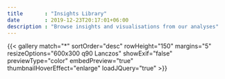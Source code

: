 ```yaml
---
title       : "Insights Library"
date        : 2019-12-23T20:17:01+06:00
description : "Browse insights and visualisations from our analyses"
---
```


{{< gallery match="*" sortOrder="desc" rowHeight="150" margins="5" resizeOptions="600x300 q90 Lanczos" showExif="false" previewType="color" embedPreview="true" thumbnailHoverEffect="enlarge" loadJQuery="true" >}}


